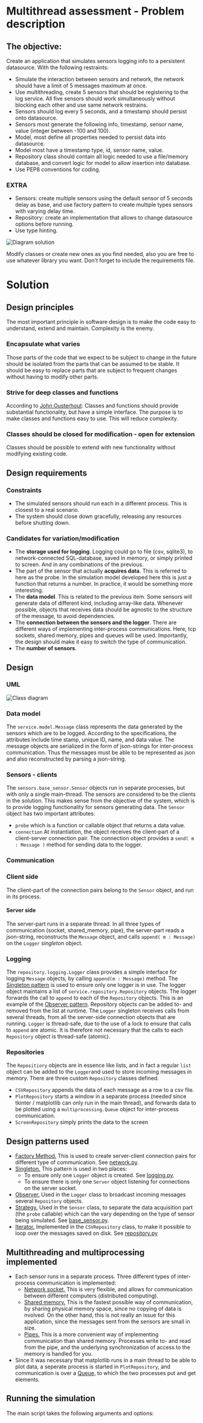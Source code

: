 
# Multithread assessment - Problem description

## The objective: 
Create an application that simulates sensors logging info to a persistent datasource.
With the following restraints:
- Simulate the interaction between sensors and network, the network should have a limit of 5 messages maximum at once.
- Use multithreading, create 5 sensors that should be registering to the log service. All five sensors should work 
simultaneously without blocking each other and use same network restrains.
- Sensors should log every 5 seconds, and a timestamp should persist onto datasource.
- Sensors most generate the following info, timestamp, sensor name, value (integer between -100 and 100).
- Model, most define all properties needed to persist data into datasource.
- Model most have a timestamp type, id, sensor name, value.
- Repository class should contain all logic needed to use a file/memory database, and convert logic for model to allow 
insertion into database.
- Use PEP8 conventions for coding.

### EXTRA
- Sensors: create multiple sensors using the default sensor of 5 seconds delay as base, 
and use factory pattern to create multiple types sensors with varying delay time.
- Repository: create an implementation that allows to change datasource options before running.
- Use type hinting.

![Diagram solution](multithread_assesment.png)

Modify classes or create new ones as you find needed, also you are free to use whatever library you want.
Don't forget to include the requirements file.

# Solution
## Design principles
The most important principle in software design is to make the code easy to understand, extend and  maintain. Complexity is the enemy.
### Encapsulate what varies
Those parts of the code that we expect to be subject to change in the future should be isolated from the parts that can be assumed to be stable. It should be easy to replace parts that are subject to frequent changes without having to modify other parts.
### Strive for deep classes and functions
According to [John Ousterhout](https://youtu.be/bmSAYlu0NcY): Classes and functions should provide substantial functionality, but have a simple interface. The purpose is to make classes and functions easy to use. This will reduce complexity. 
### Classes should be closed for modification - open for extension
Classes should be possible to extend with new functionality without modifying existing code.

## Design requirements
### Constraints
- The simulated sensors should run each in a different process. This is closest to a real scenario.
- The system should close down gracefully, releasing any resources before shutting down.
### Candidates for variation/modification
- The **storage used for logging**. Logging could go to file (csv, sqlite3), to network-connected SQL-database, saved in memory, or simply printed to screen.  And in any combinations of the previous.
- The part of the sensor that actually **acquires data**. This is referred to here as the probe. In the simulation model developed here this is just a function that returns a number. In practice, it would be something more interesting.
- The **data model**. This is related to the previous item. Some sensors will generate data of different kind, including array-like data. Whenever possible, objects that receives data should be agnostic to the structure of the message, to avoid dependencies. 
- The **connection between the sensors and the logger**. There are different ways of implementing  inter-process communications. Here, tcp sockets, shared memory, pipes and queues will be used. Importantly, the design should make it easy to switch the type of communication.
- The **number of sensors**.
## Design
### UML
![Class diagram](./latex/uml.png)

### Data model
The `service.model.Message` class represents the data generated by the sensors which are to be logged. According to the specifications, the attributes include time stamp, unique ID, name, and data value. The message objects are serialized in the form of json-strings for inter-process communication. Thus the messages must be able to be represented as json and also reconstructed by parsing a json-string.
### Sensors - clients
The `sensors.base_sensor.Sensor` objects run in separate processes, but with only a single main-thread. The sensors are considered to be the clients in the solution. This makes sense from the objective of the system, which is to provide logging functionality for sensors generating data. The `Sensor` object has two important attributes:
  * `probe` which is a function or callable object that returns a data value. 
  * `connection` At instantiation, the object receives the client-part of a client-server connection pair. The connection object provides a `send( m : Message )` method for sending data to the logger. 
### Communication
### Client side
The client-part of the connection pairs belong to the `Sensor` object, and run in its process. 
#### Server side
The server-part runs in a separate thread. In all three types of communication (socket, shared_memory, pipe), the server-part reads a json-string, reconstructs the `Message` object, and calls `append( m : Message)` on the `Logger` *singleton* object.
### Logging
The `repository.logging.Logger` class provides a simple interface for logging `Message` objects, by calling `append(m : Message)` method. The [Singleton pattern](https://refactoring.guru/design-patterns/singleton/python/example) is used to ensure only one logger is in use.  The logger object maintains a list of `service.repository.Repository` objects. The logger forwards the call to `append` to each of the `Repository` objects. This is an example of the [Observer pattern](https://refactoring.guru/design-patterns/observer). Repository objects can be added to- and removed from the list at runtime. The `Logger` singleton receives calls from several threads, from all the server-side connection objects that are running. `Logger` is thread-safe, due to the use of a lock to ensure that calls to `append` are atomic. It is therefore not necessary that the calls to each `Repository` object is thread-safe (atomic).
### Repositories
The `Repositiory` objects are in essence like lists, and in fact a regular `list` object can be added to the `Logger`and  used to store incoming messages in memory. There are three custom `Repository` classes defined. 
  * `CSVRepository` appends the data of each message as a row to a csv file. 
  * `PlotRepository` starts a window in a separate process (needed since tkinter / matplotlib can only run in the main thread), and forwards data to be plotted using a `multiprocessing.Queue` object for inter-process communication. 
  * `ScreenRepository` simply prints the data to the screen
## Design patterns used
  * [Factory Method.](https://refactoring.guru/design-patterns/factory-method) This is used to create server-client connection pairs for different type of communication. See [network.py](./utils/network.py).
  * [Singleton.](https://refactoring.guru/design-patterns/singleton) This pattern is used in two places:
	* To ensure only one `Logger` object is created. See [logging.py](./service/repository/logging.py).
    * To ensure there is only one `Server` object listening for connections on the server socket. 
  * [Observer.](https://refactoring.guru/design-patterns/observer) Used in the `Logger` class to broadcast incoming messages several `Repository` objects.
  * [Strategy.](https://refactoring.guru/design-patterns/strategy) Used in the `Sensor` class, to separate the data acquisition part (the `probe` callable) which can the vary depending on the type of sensor being simulated. See [base_sensor.py](./sensors/base_sensor.py).
  * [Iterator.](https://refactoring.guru/design-patterns/iterator) Implemented in the `CSVRepository` class, to make it possible to loop over the messages saved on disk. See [repository.py](./service/repository/repository.py)
  
## Multithreading and multiprocessing implemented
  * Each sensor runs in a separate process. Three different types of inter-process communication is implemented:
	* [Network socket.](https://docs.python.org/3/library/socket.html) This is very flexible, and allows for communication between different computers (distributed computing).
	* [Shared memory.](https://docs.python.org/3.8/library/multiprocessing.shared_memory.html) This is the fastest possible way of communication, by sharing physical memory space, since no copying of data is nvolved. On the other hand, this is not really an issue for this application, since the  messages sent from the sensors are small in size.
	* [Pipes.](https://docs.python.org/3.8/library/multiprocessing.html#pipes-and-queues) This is a more convenient way of implementing communication than shared memory. Processes write to- and read from the pipe, and the underlying synchronization of access to the memory is handled for you.
 * Since it was necessary that matplotlib runs in a main thread to be able to plot data, a seperate process is started in `PlotRepository`, and communication is over a [Queue,](https://docs.python.org/3.8/library/multiprocessing.html#pipes-and-queues) to which the two processes put and get elements.

## Running the simulation
The main script takes the following arguments and options:

